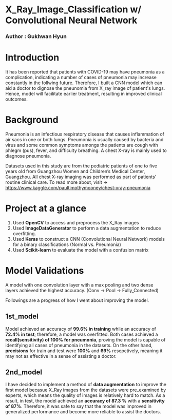 # X_Ray_Image_Classification w/ Convolutional Neural Network

### Author : Gukhwan Hyun

# Introduction
It has been reported that patients with COVID-19 may have pneumonia as a complication, indicating a number of cases of pneumonia may increase constantly in the follwing future. Therefore, I built a CNN model which can aid a doctor to dignose the pneunomia from X_ray image of patient's lungs. Hence, model will facilitate earlier treatment, resulting in improved clinical outcomes.  

# Background
Pneumonia is an infectious respiratory disease that causes inflammation of air sacs in one or both lungs. Pneumonia is usually caused by bacteria and virus and some common symptoms amongs the patients are cough with phlegm (pus), fever, and difficulty breathing. A chest X-ray is mainly used to diagnose pneumonia. 

Datasets used in this study are from the pediatric patients of one to five years old from Guangzhou Women and Children’s Medical Center, Guangzhou. All chest X-ray imaging was performed as part of patients’ routine clinical care.
To read more about, visit -> https://www.kaggle.com/paultimothymooney/chest-xray-pneumonia 

# Project at a glance
1. Used **OpenCV** to access and preprocess the X_Ray images 
2. Used **ImageDataGenerator** to perform a data augmentation to reduce overfitting.
3. Used **Keras** to construct a CNN (Convolutional Neural Network) models for a binary classifications (Normal vs. Pneumonia) 
4. Used **Scikit-learn** to evaluate the model with a confusion matrix


# Model Validations
A model with one convolution layer with a max pooling and two dense layers achieved the highest accuracy. (Conv -> Pool -> Fully_Connected)

Followings are a progress of how I went about improving the model.

## 1st_model
Model achieved an accuracy of **99.6% in training** while an accuracy of **72.4% in test**; therefore, a model was overfitted.
Both cases achieved a **recall(sensitivity) of 100% for pneumonia**, proving the model is capable of identifying all cases of pneumonia in the datasets.
On the other hand, **precisions** for train and test were **100%** and **69%** resepctively, meaning it may not as effective in a sense of assisting a doctor. 

## 2nd_model
I have decided to implement a method of **data augmentation** to improve the first model becasue X_Ray images from the datasets were pre_examined by experts, which means the quality of images is relatively hard to match. As a result, in test, the model achieved an **accuracy of 87.3 %** with a **sensitivity of 87%**. Therefore, it was safe to say that the model was improved in generalized performance and become more reliable to assist the doctors.
